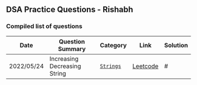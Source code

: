 ## DSA Practice Questions - Rishabh

### Compiled list of questions

| Date | Question Summary | Category | Link | Solution |
| ---- | ---------------- | -------- | ---- | -------- |
| 2022/05/24 | Increasing Decreasing String | [`Strings`](https://github.com/himanshu-ckh/DSA/tree/master/Rishabh/Strings) | [Leetcode](https://leetcode.com/problems/increasing-decreasing-string/) | # |
